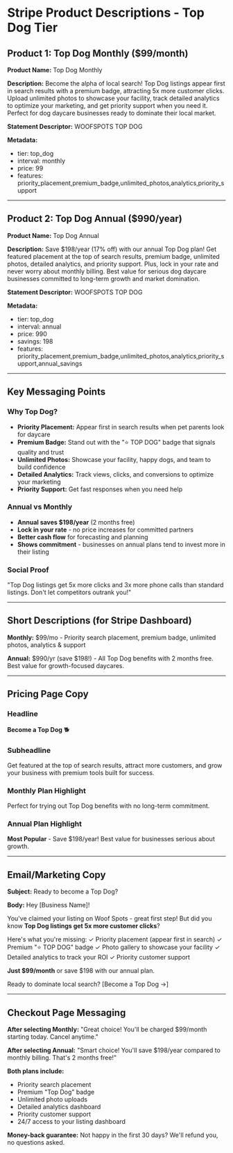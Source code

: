 # Stripe Product Descriptions - Top Dog Tier

## Product 1: Top Dog Monthly ($99/month)

**Product Name:** Top Dog Monthly

**Description:**
Become the alpha of local search! Top Dog listings appear first in search results with a premium badge, attracting 5x more customer clicks. Upload unlimited photos to showcase your facility, track detailed analytics to optimize your marketing, and get priority support when you need it. Perfect for dog daycare businesses ready to dominate their local market.

**Statement Descriptor:** WOOFSPOTS TOP DOG

**Metadata:**
- tier: top_dog
- interval: monthly
- price: 99
- features: priority_placement,premium_badge,unlimited_photos,analytics,priority_support

---

## Product 2: Top Dog Annual ($990/year)

**Product Name:** Top Dog Annual

**Description:**
Save $198/year (17% off) with our annual Top Dog plan! Get featured placement at the top of search results, premium badge, unlimited photos, detailed analytics, and priority support. Plus, lock in your rate and never worry about monthly billing. Best value for serious dog daycare businesses committed to long-term growth and market domination.

**Statement Descriptor:** WOOFSPOTS TOP DOG

**Metadata:**
- tier: top_dog
- interval: annual
- price: 990
- savings: 198
- features: priority_placement,premium_badge,unlimited_photos,analytics,priority_support,annual_savings

---

## Key Messaging Points

### Why Top Dog?
- **Priority Placement:** Appear first in search results when pet parents look for daycare
- **Premium Badge:** Stand out with the "⭐ TOP DOG" badge that signals quality and trust
- **Unlimited Photos:** Showcase your facility, happy dogs, and team to build confidence
- **Detailed Analytics:** Track views, clicks, and conversions to optimize your marketing
- **Priority Support:** Get fast responses when you need help

### Annual vs Monthly
- **Annual saves $198/year** (2 months free)
- **Lock in your rate** - no price increases for committed partners
- **Better cash flow** for forecasting and planning
- **Shows commitment** - businesses on annual plans tend to invest more in their listing

### Social Proof
"Top Dog listings get 5x more clicks and 3x more phone calls than standard listings. Don't let competitors outrank you!"

---

## Short Descriptions (for Stripe Dashboard)

**Monthly:** $99/mo - Priority search placement, premium badge, unlimited photos, analytics & support

**Annual:** $990/yr (save $198!) - All Top Dog benefits with 2 months free. Best value for growth-focused daycares.

---

## Pricing Page Copy

### Headline
**Become a Top Dog** 🐕

### Subheadline
Get featured at the top of search results, attract more customers, and grow your business with premium tools built for success.

### Monthly Plan Highlight
Perfect for trying out Top Dog benefits with no long-term commitment.

### Annual Plan Highlight
**Most Popular** - Save $198/year! Best value for businesses serious about growth.

---

## Email/Marketing Copy

**Subject:** Ready to become a Top Dog?

**Body:**
Hey [Business Name]!

You've claimed your listing on Woof Spots - great first step! But did you know **Top Dog listings get 5x more customer clicks**?

Here's what you're missing:
✓ Priority placement (appear first in search)
✓ Premium "⭐ TOP DOG" badge
✓ Photo gallery to showcase your facility
✓ Detailed analytics to track your ROI
✓ Priority customer support

**Just $99/month** or save $198 with our annual plan.

Ready to dominate local search?
[Become a Top Dog →]

---

## Checkout Page Messaging

**After selecting Monthly:**
"Great choice! You'll be charged $99/month starting today. Cancel anytime."

**After selecting Annual:**
"Smart choice! You'll save $198/year compared to monthly billing. That's 2 months free!"

**Both plans include:**
- Priority search placement
- Premium "Top Dog" badge
- Unlimited photo uploads
- Detailed analytics dashboard
- Priority customer support
- 24/7 access to your listing dashboard

**Money-back guarantee:** Not happy in the first 30 days? We'll refund you, no questions asked.
